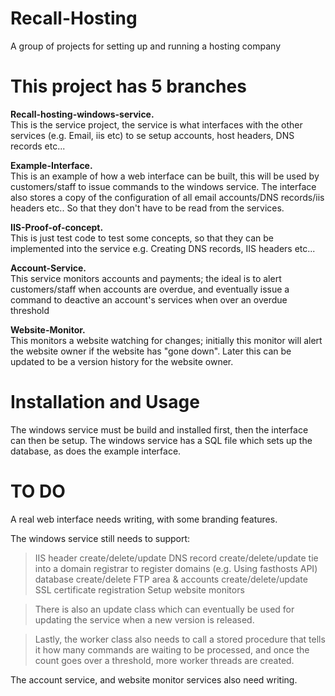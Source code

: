 Recall-Hosting
==============

A group of projects for setting up and running a hosting company

This project has 5 branches
===========================

<b>Recall-hosting-windows-service.</b><br />
This is the service project, the service is what interfaces with the other services (e.g. Email, iis etc) to se setup accounts, host headers, DNS records etc...

<b>Example-Interface.</b><br />
This is an example of how a web interface can be built, this will be used by customers/staff to issue commands to the windows service. The interface also stores a copy of the configuration of all email accounts/DNS records/iis headers etc.. So that they don't have to be read from the services.

<b>IIS-Proof-of-concept.</b><br />
This is just test code to test some concepts, so that they can be implemented into the service e.g. Creating DNS records, IIS headers etc...

<b>Account-Service.</b><br />
This service monitors accounts and payments; the ideal is to alert customers/staff when accounts are overdue, and eventually issue a command to deactive an account's services when over an overdue threshold

<b>Website-Monitor.</b><br />
This monitors a website watching for changes; initially this monitor will alert the website owner if the website has "gone down". Later this can be updated to be a version history for the website owner.


Installation and Usage
======================

The windows service must be build and installed first, then the interface can then be setup.
The windows service has a SQL file which sets up the database, as does the example interface.


TO DO
=====================

A real web interface needs writing, with some branding features.

The windows service still needs to support:
> IIS header create/delete/update
> DNS record create/delete/update
> tie into a domain registrar to register domains (e.g. Using fasthosts API)
> database create/delete
> FTP area & accounts create/delete/update
> SSL certificate registration
> Setup website monitors

> There is also an update class which can eventually be used for updating the service when a new version is released.

> Lastly, the worker class also needs to call a stored procedure that tells it how many commands are waiting to be processed, and once the count goes over a threshold, more worker threads are created.

The account service, and website monitor services also need writing.

